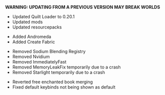 **WARNING: UPDATING FROM A PREVIOUS VERSION MAY BREAK WORLDS**

- Updated Quilt Loader to 0.20.1
- Updated mods
- Updated resourcepacks


* Added Andromeda
* Added Create Fabric


- Removed Sodium Blending Registry
- Removed Nvidium
- Removed ImmediatelyFast
- Removed MemoryLeakFix temporarily due to a crash
- Removed Starlight temporarily due to a crash


* Reverted free enchanted book merging
* Fixed default keybinds not being shown as default